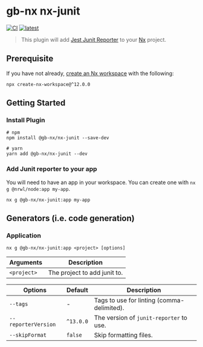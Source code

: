 # gb-nx nx-junit

[![CI](https://img.shields.io/github/workflow/status/GaryB432/gb-nx/CI)](https://github.com/GaryB432/gb-nx/actions)
[![latest](https://img.shields.io/npm/v/@gb-nx/nx-junit/latest.svg)](https://www.npmjs.com/package/@gb-nx/nx-junit)

> This plugin will add [Jest Junit Reporter](https://www.npmjs.com/package/jest-junit) to your [Nx](https://nx.dev/) project.

## Prerequisite

If you have not already, [create an Nx workspace](https://github.com/nrwl/nx#creating-an-nx-workspace) with the following:

```
npx create-nx-workspace@^12.0.0
```

## Getting Started

### Install Plugin

```
# npm
npm install @gb-nx/nx-junit --save-dev

# yarn
yarn add @gb-nx/nx-junit --dev
```

### Add Junit reporter to your app

You will need to have an app in your workspace. You can create one with `nx g @nrwl/node:app my-app`.

```
nx g @gb-nx/nx-junit:app my-app
```

## Generators (i.e. code generation)

### Application

`nx g @gb-nx/nx-junit:app <project> [options]`

| Arguments   | Description                  |
| ----------- | ---------------------------- |
| `<project>` | The project to add junit to. |

| Options             | Default   | Description                                |
| ------------------- | --------- | ------------------------------------------ |
| `--tags`            | -         | Tags to use for linting (comma-delimited). |
| `--reporterVersion` | `^13.0.0` | The version of `junit-reporter` to use.    |
| `--skipFormat`      | `false`   | Skip formatting files.                     |
